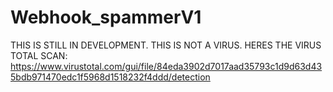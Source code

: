 # Webhook_spammerV1

THIS IS STILL IN DEVELOPMENT.
THIS IS NOT A VIRUS.
HERES THE VIRUS TOTAL SCAN: https://www.virustotal.com/gui/file/84eda3902d7017aad35793c1d9d63d435bdb971470edc1f5968d1518232f4ddd/detection
